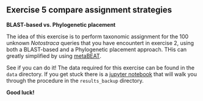 ## Exercise 5 compare assignment strategies ##

__BLAST-based vs. Phylogenetic placement__

The idea of this exercise is to perform taxonomic assignment for the 100 unknown _Notostraca_ queries that you have encountert in exercise 2, using both a BLAST-based and a Phylogenetic placement approach. THis can greatly simplified by using [metaBEAT](https://github.com/HullUni-bioinformatics/metaBEAT).
 
See if you can do it!
The data required for this exercise can be found in the `data` directory. If you get stuck there is a [jupyter notebook](https://github.com/HullUni-bioinformatics/metabarcode-course/blob/master/data/exercise-4/results_backup/metaBEAT_Notostraca.ipynb) that will walk you through the procedure in the `results_backup` directory.

__Good luck!__
